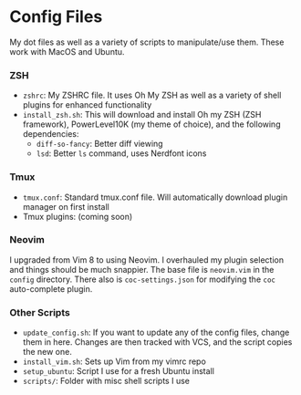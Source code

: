 # Config Files
My dot files as well as a variety of scripts to manipulate/use them. These work with MacOS and Ubuntu.

### ZSH
- `zshrc`: My ZSHRC file. It uses Oh My ZSH as well as a variety of shell plugins for enhanced functionality
- `install_zsh.sh`: This will download and install Oh my ZSH (ZSH framework), PowerLevel10K (my theme of choice), and the following dependencies:
  - `diff-so-fancy`: Better diff viewing
  - `lsd`: Better `ls` command, uses Nerdfont icons

### Tmux
- `tmux.conf`: Standard tmux.conf file. Will automatically download plugin manager on first install
- Tmux plugins: (coming soon)

### Neovim
I upgraded from Vim 8 to using Neovim. I overhauled my plugin selection and things should be much snappier.
The base file is `neovim.vim` in the `config` directory.
There also is `coc-settings.json` for modifying the `coc` auto-complete plugin.

### Other Scripts
- `update_config.sh`: If you want to update any of the config files, change them in here. Changes are then tracked with VCS, and the script copies the new one.
- `install_vim.sh`: Sets up Vim from my vimrc repo
- `setup_ubuntu`: Script I use for a fresh Ubuntu install
- `scripts/`: Folder with misc shell scripts I use
